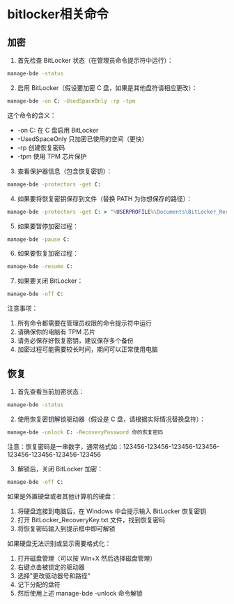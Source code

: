 # bitlocker相关命令

## 加密

1. 首先检查 BitLocker 状态（在管理员命令提示符中运行）：

```cmd
manage-bde -status
```

2. 启用 BitLocker（假设要加密 C 盘，如果是其他盘符请相应更改）：

```cmd
manage-bde -on C: -UsedSpaceOnly -rp -tpm
```

这个命令的含义：

- -on C: 在 C 盘启用 BitLocker
- -UsedSpaceOnly 只加密已使用的空间（更快）
- -rp 创建恢复密码
- -tpm 使用 TPM 芯片保护

3. 查看保护器信息（包含恢复密钥）：

```cmd
manage-bde -protectors -get C:
```

4. 如果要将恢复密钥保存到文件（替换 PATH 为你想保存的路径）：

```cmd
manage-bde -protectors -get C: > "%USERPROFILE%\Documents\BitLocker_RecoveryKey.txt"
```

5. 如果要暂停加密过程：

```cmd
manage-bde -pause C:
```

6. 如果要恢复加密过程：

```cmd
manage-bde -resume C:
```

7. 如果要关闭 BitLocker：

```cmd
manage-bde -off C:
```

注意事项：

1. 所有命令都需要在管理员权限的命令提示符中运行
1. 请确保你的电脑有 TPM 芯片
1. 请务必保存好恢复密钥，建议保存多个备份
1. 加密过程可能需要较长时间，期间可以正常使用电脑

## 恢复

1. 首先查看当前加密状态：

```cmd
manage-bde -status
```

2. 使用恢复密钥解锁驱动器（假设是 C 盘，请根据实际情况替换盘符）：

```cmd
manage-bde -unlock C: -RecoveryPassword 你的恢复密码
```

注意：恢复密码是一串数字，通常格式如：123456-123456-123456-123456-123456-123456-123456-123456

3. 解锁后，关闭 BitLocker 加密：

```cmd
manage-bde -off C:
```

如果是外置硬盘或者其他计算机的硬盘：

1. 将硬盘连接到电脑后，在 Windows 中会提示输入 BitLocker 恢复密钥
1. 打开 BitLocker_RecoveryKey.txt 文件，找到恢复密码
1. 将恢复密码输入到提示框中即可解锁

如果硬盘无法识别或显示需要格式化：

1. 打开磁盘管理（可以按 Win+X 然后选择磁盘管理）
1. 右键点击被锁定的驱动器
1. 选择"更改驱动器号和路径"
1. 记下分配的盘符
1. 然后使用上述 manage-bde -unlock 命令解锁